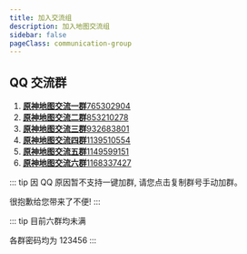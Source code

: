 ```yaml
---
title: 加入交流组
description: 加入地图交流组
sidebar: false
pageClass: communication-group
---
```


## QQ 交流群

1. [**原神地图交流一群**765302904](#765302904 "点击复制群号")
2. [**原神地图交流二群**853210278](#853210278 "点击复制群号")
3. [**原神地图交流三群**932683801](#932683801 "点击复制群号")
4. [**原神地图交流四群**1139510554](#1139510554 "点击复制群号")
5. [**原神地图交流五群**1149599151](#1149599151 "点击复制群号")
6. [**原神地图交流六群**1168337427](#1149599151 "点击复制群号")

::: tip
因 QQ 原因暂不支持一键加群, 请您点击复制群号手动加群。

很抱歉给您带来了不便!
:::

::: tip
目前六群均未满

各群密码均为 123456
:::
